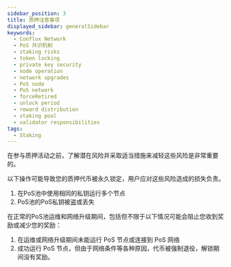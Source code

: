 ```yaml
---
sidebar_position: 3
title: 质押注意事项
displayed_sidebar: generalSidebar
keywords:
  - Conflux Network
  - PoS 共识机制
  - staking risks
  - token locking
  - private key security
  - node operation
  - network upgrades
  - PoS node
  - PoS network
  - forceRetired
  - unlock period
  - reward distribution
  - staking pool
  - validator responsibilities
tags:
  - Staking
---
```


在参与质押活动之前，了解潜在风险并采取适当措施来减轻这些风险是非常重要的。

以下操作可能导致您的质押代币被永久锁定，用户应对这些风险造成的损失负责。

1. 在PoS池中使用相同的私钥运行多个节点
2. PoS池的PoS私钥被盗或丢失

在正常的PoS池运维和网络升级期间，包括但不限于以下情况可能会阻止您收到奖励或减少您的奖励：

1. 在运维或网络升级期间未能运行 PoS 节点或连接到 PoS 网络
2. 成功运行 PoS 节点，但由于网络条件等各种原因，代币被强制退役，解锁期间没有奖励。
